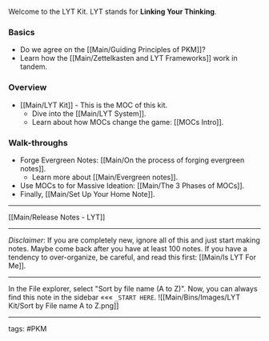 Welcome to the LYT Kit. LYT stands for **Linking Your Thinking**.
### Basics
- Do we agree on the [[Main/Guiding Principles of PKM]]?
- Learn how the [[Main/Zettelkasten and LYT Frameworks]] work in tandem.

### Overview
- [[Main/LYT Kit]] - This is the MOC of this kit.
	- Dive into the [[Main/LYT System]].
	- Learn about how MOCs change the game: [[MOCs Intro]].

### Walk-throughs
- Forge Evergreen Notes: [[Main/On the process of forging evergreen notes]].
	- Learn more about [[Main/Evergreen notes]].
- Use MOCs to for Massive Ideation: [[Main/The 3 Phases of MOCs]].
- Finally, [[Main/Set Up Your Home Note]].

---
[[Main/Release Notes - LYT]]

---
*Disclaimer*: If you are completely new, ignore all of this and just start making notes. Maybe come back after you have at least 100 notes. If you have a tendency to over-organize, be careful, and read this first: [[Main/Is LYT For Me]].

---
In the File explorer, select "Sort by file name (A to Z)". Now, you can always find this note in the sidebar ««« `_START HERE`. 
![[Main/Bins/Images/LYT Kit/Sort by File name A to Z.png]]

---
tags: #PKM 

